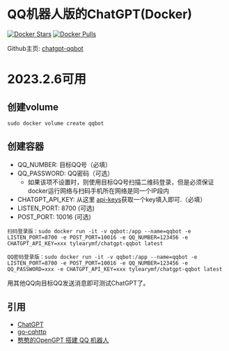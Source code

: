 # QQ机器人版的ChatGPT(Docker)

[![Docker Stars](https://img.shields.io/docker/stars/tylearymf/chatgpt-qqbot.svg)](https://hub.docker.com/r/tylearymf/chatgpt-qqbot)
[![Docker Pulls](https://img.shields.io/docker/pulls/tylearymf/chatgpt-qqbot.svg)](https://hub.docker.com/r/tylearymf/chatgpt-qqbot)

Github主页: [chatgpt-qqbot](https://github.com/tylearymf/chatgpt-qqbot)

# 2023.2.6可用

## 创建volume

```
sudo docker volume create qqbot
```

## 创建容器

* QQ_NUMBER: 目标QQ号（必填）
* QQ_PASSWORD: QQ密码（可选）
  * 如果该项不设置时，则使用目标QQ号扫描二维码登录，但是必须保证docker运行网络与扫码手机所在网络是同一个IP段内
* CHATGPT_API_KEY: 从这里 [api-keys](https://platform.openai.com/account/api-keys)获取一个key填入即可.（必填）
* LISTEN_PORT: 8700 (可选)
* POST_PORT: 10016 (可选)

```
扫码登录版：sudo docker run -it -v qqbot:/app --name=qqbot -e LISTEN_PORT=8700 -e POST_PORT=10016 -e QQ_NUMBER=123456 -e CHATGPT_API_KEY=xxx tylearymf/chatgpt-qqbot latest

QQ密码登录版：sudo docker run -it -v qqbot:/app --name=qqbot -e LISTEN_PORT=8700 -e POST_PORT=10016 -e QQ_NUMBER=123456 -e QQ_PASSWORD=xxx -e CHATGPT_API_KEY=xxx tylearymf/chatgpt-qqbot latest
```

用其他QQ向目标QQ发送消息即可测试ChatGPT了。

## 引用

- [ChatGPT](https://github.com/acheong08/ChatGPT)
- [go-cqhttp](https://github.com/Mrs4s/go-cqhttp)
- [憨憨的OpenGPT 搭建 QQ 机器人](https://blog.hanhanz.top/?p=195)
